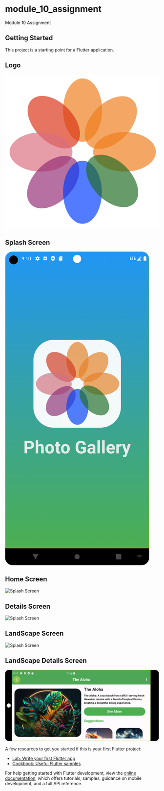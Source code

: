 # module_10_assignment

Module 10 Assignment

## Getting Started

This project is a starting point for a Flutter application.

## Logo
![Logo](https://github.com/HoneyRaj2024/module_10_assignment/blob/master/assets/logo.jpg)

## Splash Screen
![Splash Screen](https://github.com/HoneyRaj2024/module_10_assignment/blob/master/assets/splashscreen.png)

## Home Screen
![Splash Screen](https://github.com/HoneyRaj2024/module_10_assignment/blob/master/assets/home.png)

## Details Screen
![Splash Screen](https://github.com/HoneyRaj2024/module_10_assignment/blob/master/assets/details.png)

## LandScape Screen
![Splash Screen](https://github.com/HoneyRaj2024/module_10_assignment/blob/master/assets/dandscape.png)

## LandScape Details Screen
![Splash Screen](https://github.com/HoneyRaj2024/module_10_assignment/blob/master/assets/detailslandscape.png)


A few resources to get you started if this is your first Flutter project:

- [Lab: Write your first Flutter app](https://docs.flutter.dev/get-started/codelab)
- [Cookbook: Useful Flutter samples](https://docs.flutter.dev/cookbook)

For help getting started with Flutter development, view the
[online documentation](https://docs.flutter.dev/), which offers tutorials,
samples, guidance on mobile development, and a full API reference.
